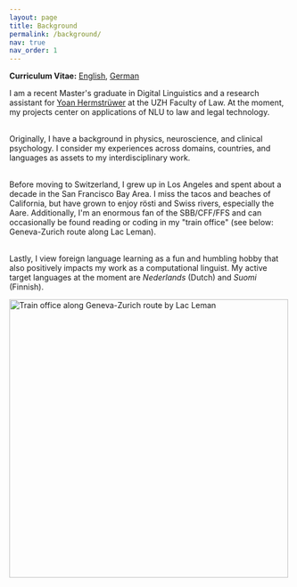 ```yaml
---
layout: page
title: Background
permalink: /background/
nav: true
nav_order: 1
---
```


<!-- CV -->

<p>
<strong>Curriculum Vitae:</strong> <a href="https://alisonykim.github.io/assets/pdf/CV_AlisonKim_EN_Website.pdf" target="_blank">English</a>, <a href="https://alisonykim.github.io/assets/pdf/CV_AlisonKim_DE_Website.pdf" target="_blank">German</a>
</p>

<!-- Bio -->

<p>
I am a recent Master's graduate in Digital Linguistics and a research assistant for <a href="https://www.ius.uzh.ch/de/staff/professorships/alphabetical/hermstruewer/team/person.html" target="_blank">Yoan Hermstrüwer</a> at the UZH Faculty of Law. At the moment, my projects center on applications of NLU to law and legal technology.<br><br>

Originally, I have a background in physics, neuroscience, and clinical psychology. I consider my experiences across domains, countries, and languages as assets to my interdisciplinary work.<br><br>

Before moving to Switzerland, I grew up in Los Angeles and spent about a decade in the San Francisco Bay Area. I miss the tacos and beaches of California, but have grown to enjoy rösti and Swiss rivers, especially the Aare. Additionally, I'm an enormous fan of the SBB/CFF/FFS and can occasionally be found reading or coding in my "train office" (see below: Geneva-Zurich route along Lac Leman).<br><br>

Lastly, I view foreign language learning as a fun and humbling hobby that also positively impacts my work as a computational linguist. My active target languages at the moment are <em>Nederlands</em> (Dutch) and <em>Suomi</em> (Finnish).<br>
</p>


<!-- ![Train office along Geneva-Zurich route by Lac Leman](../assets/img/photo_train_office.png) -->

<img src="../assets/img/photo_train_office.png" alt="Train office along Geneva-Zurich route by Lac Leman" style="width:500px;"/>


<!-- EDUCATION -->
<!-- <p>
<strong>Education</strong><br>
2021-2023 M.A., Digital Linguistics | University of Zurich<br>
2019-2021 M.A., Clinical Psychology | The Wright Institute<br>
2012-2016 B.A., Physics | University of California, Berkeley
</p> -->


<!-- PROGRAMMING LANGUAGES -->
<!-- <p>
<strong>Programming Languages</strong><br>
Python<br>
MATLAB<br>
Bash<br>
SQL<br>
R<br>
</p> -->